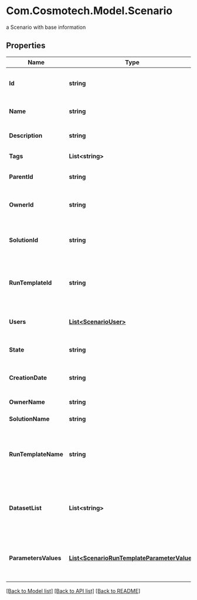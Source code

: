# Com.Cosmotech.Model.Scenario
a Scenario with base information

## Properties

Name | Type | Description | Notes
------------ | ------------- | ------------- | -------------
**Id** | **string** | the Scenario unique identifier | [optional] [readonly] 
**Name** | **string** | the Scenario name | 
**Description** | **string** | the Scenario description | [optional] 
**Tags** | **List&lt;string&gt;** | the list of tags | [optional] 
**ParentId** | **string** | the Scenario parent id | [optional] 
**OwnerId** | **string** | the user id which own this Scenario | [optional] [readonly] 
**SolutionId** | **string** | the Solution Id associated with this Scenario | [optional] [readonly] 
**RunTemplateId** | **string** | the Solution Run Template Id associated with this Scenario | [optional] 
**Users** | [**List&lt;ScenarioUser&gt;**](ScenarioUser.md) | the list of users Id with their role | [optional] 
**State** | **string** | the Scenario state | [optional] [readonly] 
**CreationDate** | **string** | the Scenario creation date | [optional] [readonly] 
**OwnerName** | **string** | the name of the owner | [optional] [readonly] 
**SolutionName** | **string** | the Solution name | [optional] [readonly] 
**RunTemplateName** | **string** | the Solution Run Template name associated with this Scenario | [optional] [readonly] 
**DatasetList** | **List&lt;string&gt;** | the list of Dataset Id associated to this Scenario Run Template | [optional] 
**ParametersValues** | [**List&lt;ScenarioRunTemplateParameterValue&gt;**](ScenarioRunTemplateParameterValue.md) | the list of Solution Run Template parameters values | [optional] 

[[Back to Model list]](../README.md#documentation-for-models) [[Back to API list]](../README.md#documentation-for-api-endpoints) [[Back to README]](../README.md)

